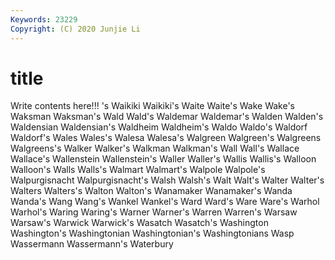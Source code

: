 ```yaml
---
Keywords: 23229
Copyright: (C) 2020 Junjie Li
---
```


# title

Write contents here!!!
's 
Waikiki 
Waikiki's 
Waite
Waite's 
Wake 
Wake's 
Waksman 
Waksman's 
Wald 
Wald's 
Waldemar 
Waldemar's 
Walden
Walden's 
Waldensian 
Waldensian's 
Waldheim 
Waldheim's 
Waldo 
Waldo's 
Waldorf 
Waldorf's 
Wales
Wales's 
Walesa 
Walesa's 
Walgreen 
Walgreen's 
Walgreens 
Walgreens's 
Walker 
Walker's 
Walkman
Walkman's 
Wall 
Wall's 
Wallace 
Wallace's 
Wallenstein 
Wallenstein's 
Waller 
Waller's 
Wallis
Wallis's 
Walloon 
Walloon's 
Walls 
Walls's 
Walmart 
Walmart's 
Walpole 
Walpole's 
Walpurgisnacht
Walpurgisnacht's 
Walsh 
Walsh's 
Walt 
Walt's 
Walter 
Walter's 
Walters 
Walters's 
Walton
Walton's 
Wanamaker 
Wanamaker's 
Wanda 
Wanda's 
Wang 
Wang's 
Wankel 
Wankel's 
Ward
Ward's 
Ware 
Ware's 
Warhol 
Warhol's 
Waring 
Waring's 
Warner 
Warner's 
Warren
Warren's 
Warsaw 
Warsaw's 
Warwick 
Warwick's 
Wasatch 
Wasatch's 
Washington 
Washington's 
Washingtonian
Washingtonian's 
Washingtonians 
Wasp 
Wassermann 
Wassermann's 
Waterbury 
